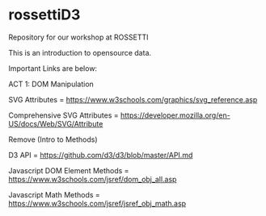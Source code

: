 # rossettiD3
Repository for our workshop at ROSSETTI

This is an introduction to opensource data.

Important Links are below:

ACT 1: DOM Manipulation

SVG Attributes = https://www.w3schools.com/graphics/svg_reference.asp

Comprehensive SVG Attributes = https://developer.mozilla.org/en-US/docs/Web/SVG/Attribute

Remove (Intro to Methods)

D3 API = https://github.com/d3/d3/blob/master/API.md

Javascript DOM Element Methods = https://www.w3schools.com/jsref/dom_obj_all.asp

Javascript Math Methods = https://www.w3schools.com/jsref/jsref_obj_math.asp
